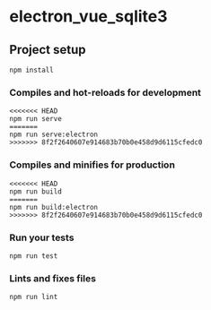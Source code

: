 # electron_vue_sqlite3

## Project setup
```
npm install
```

### Compiles and hot-reloads for development
```
<<<<<<< HEAD
npm run serve
=======
npm run serve:electron
>>>>>>> 8f2f2640607e914683b70b0e458d9d6115cfedc0
```

### Compiles and minifies for production
```
<<<<<<< HEAD
npm run build
=======
npm run build:electron
>>>>>>> 8f2f2640607e914683b70b0e458d9d6115cfedc0
```

### Run your tests
```
npm run test
```

### Lints and fixes files
```
npm run lint
```
